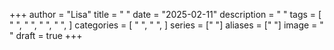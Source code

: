 +++
author = "Lisa"
title = " "
date = "2025-02-11"
description = " "
tags = [
    " ",
    " ",
    " ",
    " ",
]
categories = [
    " ",
    " ",
]
series = [" "]
aliases = [" "]
image = " "
draft = true
+++

